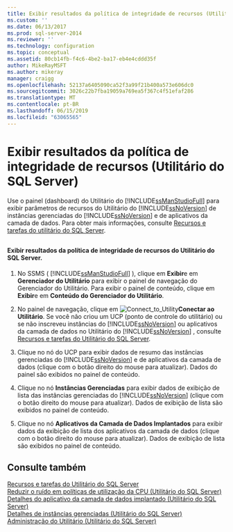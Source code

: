 ```yaml
---
title: Exibir resultados da política de integridade de recursos (Utilitário do SQL Server) | Microsoft Docs
ms.custom: ''
ms.date: 06/13/2017
ms.prod: sql-server-2014
ms.reviewer: ''
ms.technology: configuration
ms.topic: conceptual
ms.assetid: 80cb14fb-f4c6-4be2-ba17-eb4e4cddd35f
author: MikeRayMSFT
ms.author: mikeray
manager: craigg
ms.openlocfilehash: 52137a6405090ca52f3a99f21b400a573e606dc0
ms.sourcegitcommit: 3026c22b7fba19059a769ea5f367c4f51efaf286
ms.translationtype: MT
ms.contentlocale: pt-BR
ms.lasthandoff: 06/15/2019
ms.locfileid: "63065565"
---
```

# <a name="view-resource-health-policy-results-sql-server-utility"></a>Exibir resultados da política de integridade de recursos (Utilitário do SQL Server)
  Use o painel (dashboard) do Utilitário do [!INCLUDE[ssManStudioFull](../../../includes/ssmanstudiofull-md.md)] para exibir parâmetros de recursos do Utilitário do [!INCLUDE[ssNoVersion](../../../includes/ssnoversion-md.md)] de instâncias gerenciadas do [!INCLUDE[ssNoVersion](../../../includes/ssnoversion-md.md)] e de aplicativos da camada de dados. Para obter mais informações, consulte [Recursos e tarefas do utilitário do SQL Server](sql-server-utility-features-and-tasks.md).  
  
##  <a name="SSMSProcedure"></a>  
  
#### <a name="view-sql-server-utility-resource-health-policy-results"></a>Exibir resultados da política de integridade de recursos do Utilitário do SQL Server.  
  
1.  No SSMS ( [!INCLUDE[ssManStudioFull](../../../includes/ssmanstudiofull-md.md)] ), clique em **Exibir**e em **Gerenciador do Utilitário** para exibir o painel de navegação do Gerenciador do Utilitário. Para exibir o painel de conteúdo, clique em **Exibir**e em **Conteúdo do Gerenciador do Utilitário**.  
  
2.  No painel de navegação, clique em ![](../../database-engine/media/connect-to-utility.gif "Connect_to_Utility")**Conectar ao Utilitário**. Se você não criou um UCP (ponto de controle do utilitário) ou se não inscreveu instâncias do [!INCLUDE[ssNoVersion](../../../includes/ssnoversion-md.md)] ou aplicativos da camada de dados no Utilitário do [!INCLUDE[ssNoVersion](../../../includes/ssnoversion-md.md)] , consulte [Recursos e tarefas do Utilitário do SQL Server](sql-server-utility-features-and-tasks.md).  
  
3.  Clique no nó do UCP para exibir dados de resumo das instâncias gerenciadas do [!INCLUDE[ssNoVersion](../../../includes/ssnoversion-md.md)] e de aplicativos da camada de dados (clique com o botão direito do mouse para atualizar). Dados do painel são exibidos no painel de conteúdo.  
  
4.  Clique no nó **Instâncias Gerenciadas** para exibir dados de exibição de lista das instâncias gerenciadas do [!INCLUDE[ssNoVersion](../../../includes/ssnoversion-md.md)] (clique com o botão direito do mouse para atualizar). Dados de exibição de lista são exibidos no painel de conteúdo.  
  
5.  Clique no nó **Aplicativos da Camada de Dados Implantados** para exibir dados da exibição de lista dos aplicativos da camada de dados (clique com o botão direito do mouse para atualizar). Dados de exibição de lista são exibidos no painel de conteúdo.  
  
## <a name="see-also"></a>Consulte também  
 [Recursos e tarefas do Utilitário do SQL Server](sql-server-utility-features-and-tasks.md)   
 [Reduzir o ruído em políticas de utilização da CPU &#40;Utilitário do SQL Server&#41;](reduce-noise-in-cpu-utilization-policies-sql-server-utility.md)   
 [Detalhes do aplicativo da camada de dados implantado &#40;Utilitário do SQL Server&#41;](../../database-engine/deployed-data-tier-application-details-sql-server-utility.md)   
 [Detalhes de instâncias gerenciadas &#40;Utilitário do SQL Server&#41;](../../database-engine/managed-instance-details-sql-server-utility.md)   
 [Administração do Utilitário &#40;Utilitário do SQL Server&#41;](../../database-engine/utility-administration-sql-server-utility.md)  
  
  
